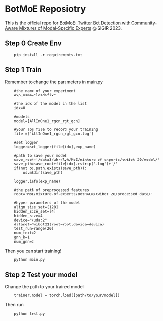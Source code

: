 # BotMoE Reposiotry

This is the official repo for [BotMoE: Twitter Bot Detection with Community-Aware Mixtures of Modal-Specific Experts](https://arxiv.org/pdf/2304.06280.pdf3) @ SIGIR 2023.

## Step 0 Create Env

```
    pip install -r requirements.txt
```

## Step 1 Train

Remember to change the parameters in main.py 

```
    #the name of your experiment
    exp_name="load&fix"

    #the idx of the model in the list
    idx=0

    #models
    model=[AllInOne1_rgcn_rgt_gcn]

    #your log file to record your training
    file =['AllInOne1_rgcn_rgt_gcn.log']

    #set logger
    logger=set_logger(file[idx],exp_name)

    #path to save your model
    save_root='/data3/whr/lyh/MoE/mixture-of-experts/twibot-20/model/'
    save_pth=save_root+file[idx].rstrip('.log')+'/'
    if(not os.path.exists(save_pth)):
        os.mkdir(save_pth)

    logger.info(exp_name)
    
    #the path of preprocessed features
    root='MoE/mixture-of-experts/BotRGCN/twibot_20/processed_data/'

    #hyper parameters of the model
    align_size_set=[128]
    hidden_size_set=[4]
    hidden_size=4
    device="cuda:2"
    dataset=Twibot22(root=root,device=device)
    test_run=range(20)
    num_text=2
    gnn_k=1
    num_gnn=3

```

Then you can start training!
```
    python main.py
```

## Step 2 Test your model

Change the path to your trained model

```
    trainer.model = torch.load([path/to/your/model])
```

Then run
```
    python test.py
```
